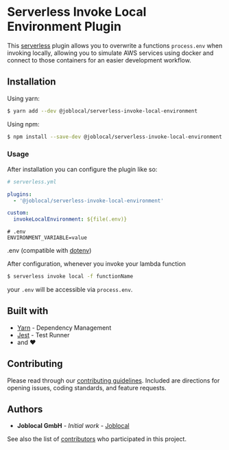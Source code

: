 # Serverless Invoke Local Environment Plugin

This [serverless](https://serverless.com/) plugin allows you to overwrite a functions `process.env` when invoking locally, allowing you to simulate AWS services using docker and connect to those containers for an easier development workflow.

## Installation

Using yarn:

```sh
$ yarn add --dev @joblocal/serverless-invoke-local-environment
```

Using npm:

```sh
$ npm install --save-dev @joblocal/serverless-invoke-local-environment
```

### Usage

After installation you can configure the plugin like so:

```yaml
# serverless.yml

plugins:
  - '@joblocal/serverless-invoke-local-environment'

custom:
  invokeLocalEnvironment: ${file(.env)}
```

```
# .env
ENVIRONMENT_VARIABLE=value
```
.env (compatible with [dotenv](https://github.com/motdotla/dotenv))

After configuration, whenever you invoke your lambda function

```sh
$ serverless invoke local -f functionName
```

your `.env` will be accessible via `process.env`.


## Built with

- [Yarn](https://yarnpkg.com/lang/en/) - Dependency Management
- [Jest](https://facebook.github.io/jest/) - Test Runner
- and ♥

## Contributing

Please read through our [contributing guidelines](https://github.com/joblocal/serverless-invoke-local-environment/blob/master/CONTRIBUTING.md). Included are directions for opening issues, coding standards, and feature requests.

## Authors

- **Joblocal GmbH** - _Initial work_ - [Joblocal](https://github.com/joblocal)

See also the list of [contributors](https://github.com/joblocal/serverless-invoke-local-environment/contributors) who participated in this project.
